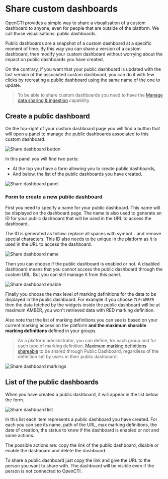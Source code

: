 # Share custom dashboards

OpenCTI provides a simple way to share a visualisation of a custom dashboard to anyone,
even for people that are outside of the platform. We call those visualisations: public dashboards.

Public dashboards are a snapshot of a custom dashboard at a specific moment of time. 
By this way you can share a version of a custom dashboard, then modify your custom dashboard
without worrying about the impact on public dashboards you have created.

On the contrary, if you want that your public dashboard is updated with the last version of the
associated custom dashboard, you can do it with few clicks by recreating a public dashboard using
the same name of the one to update.

> To be able to share custom dashboards you need to have the [Manage data sharing & ingestion](../administration/users.md) capability.

## Create a public dashboard

On the top-right of your custom dashboard page you will find a button that will open a panel to
manage the public dashboards associated to this custom dashboard.

![Share dashboard button](assets/share-dashboard-button.png)

In this panel you will find two parts:
- At the top you have a form allowing you to create public dashboards,
- And below, the list of the public dashboards you have created.

![Share dashboard panel](assets/share-dashboard-panel.png)

### Form to create a new public dashboard

First you need to specify a name for your public dashboard. This name will be displayed
on the dashboard page. The name is also used to generate an ID for your public dashboard
that will be used in the URL to access the dashboard.

The ID is generated as follow: replace all spaces with symbol `-` and remove special characters.
This ID also needs to be unique in the platform as it is used in the URL to access the dashboard.

![Share dashboard name](assets/share-dashboard-name.png)

Then you can choose if the public dashboard is enabled or not. A disabled dashboard means that
you cannot access the public dashboard through the custom URL. But you can still manage it from this
panel.

![Share dashboard enable](assets/share-dashboard-enable.png)

Finally you choose the max level of marking definitions for the data to be displayed in the
public dashboard. For example if you choose `TLP:AMBER` then the data fetched by the widgets
inside the public dashboard will be at maximum AMBER, you won't retrieved data with RED
marking definition.

Also note that the list of marking definitions you can see is based on your current marking
access on the platform **and the maximum sharable marking definitions** defined in your groups.

> As a platform administrator, you can define, for each group and for each type of marking definition, [Maximum marking definitions shareable](../administration/segregation.md) to be 
shared through Public Dashboard, regardless of the definition set by users in their public dashboard.

![Share dashboard markings](assets/share-dashboard-markings.png)

## List of the public dashboards

When you have created a public dashboard, it will appear in the list below the form.

![Share dashboard list](assets/share-dashboard-list.png)

In this list each item represents a public dashboard you have created. For each you can see its
name, path of the URL, max marking definitions, the date of creation, the status to know if
the dashboard is enabled or not and some actions.

The possible actions are: copy the link of the public dashboard, disable or enable the dashboard
and delete the dashboard.

To share a public dashboard just copy the link and give the URL to the person you want to share
with. The dashboard will be visible even if the person is not connected to OpenCTI.
